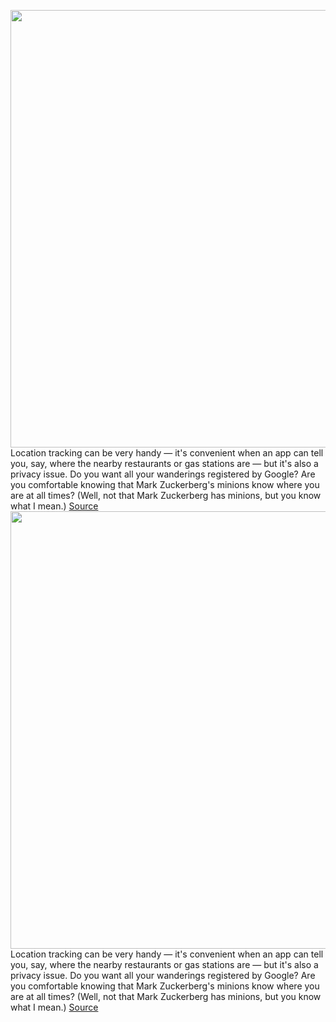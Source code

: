 <img src='https://cdn.vox-cdn.com/thumbor/y1Utmf4-pYDNgHAoeGQ9FVbg6TA=/0x0:2040x1360/1200x800/filters:focal(857x517:1183x843)/cdn.vox-cdn.com/uploads/chorus_image/image/67293305/acastro_180413_1777_android_0001.0.jpg' width='700px' /><br/>
Location tracking can be very handy — it's convenient when an app can tell you, say, where the nearby restaurants or gas stations are — but it's also a privacy issue. Do you want all your wanderings registered by Google? Are you comfortable knowing that Mark Zuckerberg's minions know where you are at all times? (Well, not that Mark Zuckerberg has minions, but you know what I mean.)
<a href='https://www.theverge.com/21401280/android-101-location-tracking-history-stop-how-to'> Source <a/><img src='https://cdn.vox-cdn.com/thumbor/y1Utmf4-pYDNgHAoeGQ9FVbg6TA=/0x0:2040x1360/1200x800/filters:focal(857x517:1183x843)/cdn.vox-cdn.com/uploads/chorus_image/image/67293305/acastro_180413_1777_android_0001.0.jpg' width='700px' /><br/>
Location tracking can be very handy — it's convenient when an app can tell you, say, where the nearby restaurants or gas stations are — but it's also a privacy issue. Do you want all your wanderings registered by Google? Are you comfortable knowing that Mark Zuckerberg's minions know where you are at all times? (Well, not that Mark Zuckerberg has minions, but you know what I mean.)
<a href='https://www.theverge.com/21401280/android-101-location-tracking-history-stop-how-to'> Source <a/>